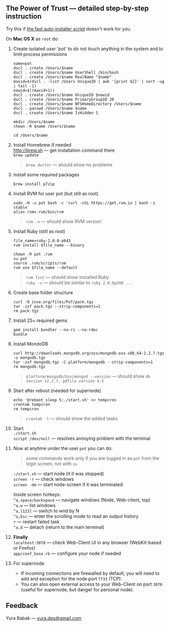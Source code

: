 ## The Power of Trust — detailed step-by-step instruction
Try this if [the fast auto-installer script](README.md) doesn't work for you.


On **Mac OS X** as `root` do:

1. Create isolated user 'pot' to do not touch anything in the system and to limit process permissions  
	```
	name=pot
	dscl . create /Users/$name
	dscl . create /Users/$name UserShell /bin/bash
	dscl . create /Users/$name RealName "$name"
	maxid=$(dscl . -list /Users UniqueID | awk '{print $2}' | sort -ug | tail -1)
	newid=$((maxid+1))
	dscl . create /Users/$name UniqueID $newid
	dscl . create /Users/$name PrimaryGroupID 20
	dscl . create /Users/$name NFSHomeDirectory /Users/$name
	dscl . passwd /Users/$name $name
	dscl . create /Users/$name IsHidden 1
	
	mkdir /Users/$name
	chown -R $name /Users/$name
	
	cd /Users/$name
	```

1. Install Homebrew if needed  
	<http://brew.sh> — get installation command there  
	`brew update`  
	>`brew doctor` — should show no problems

1. Install some required packages
	```
	brew install p7zip
	```

1. Install RVM for user pot (but still as root)
	```
	sudo -H -u pot bash -c 'curl -sSL https://get.rvm.io | bash -s stable'
	alias rvm=.rvm/bin/rvm
	```
	>`rvm -v` — should show RVM version  

1. Install Ruby (still as root)  
	```
	file_name=ruby-2.0.0-p643
	rvm install $file_name --binary
	``` 
	``` 
	chown -R pot .rvm
	su pot
	source .rvm/scripts/rvm
	rvm use $file_name --default
	```
	
	>`rvm list` — should show installed Ruby  
	`ruby -v` — should be similar to `ruby 2.0.0p598 ...`  

1. Create base folder structure
	```
	curl -O inve.org/files/PoT/pack.tgz
	tar -zxf pack.tgz --strip-components=1
	rm pack.tgz
	```

1. Install 25+ required gems  
	```
	gem install bundler --no-ri --no-rdoc
	bundle
	```

1. Install MondoDB
	```
	curl http://downloads.mongodb.org/osx/mongodb-osx-x86_64-2.2.7.tgz -o mongodb.tgz
	tar -zxf mongodb.tgz -C platform/mongodb --strip-components=1
	rm mongodb.tgz
	```
	>`platform/mongodb/bin/mongod --version` — should show `db version v2.2.7, pdfile version 4.5`

1. Start after reboot (needed for supernode)
	```
	echo '@reboot sleep 5;./start.sh' >> tempcron
	crontab tempcron
	rm tempcron
	```
	>`crontab -l` — should show the added tasks

1. Start  
	`./start.sh`  
	`script /dev/null` — resolves annoying problem with the terminal

1. Now at anytime under the user `pot` you can do:  
	>some commands work only if you are logged in as `pot` from the login screen, not with `su`
	
	`~/start.sh`  — start node (it it was stopped)  
	`screen -r`   — check windows  
	`screen -dm`  — start node-screen if it was terminated  

	Inside screen hotkeys:  
	`^a,space/backspace`  — navigate windows (Node, Web-client, top)  
	`^a,w`                — list windows  
	`^a,[123]`            — switch to wnd by N  
	`^a,Esc`              — enter the scrolling mode to read an output history  
	`r`                   — restart failed task  
	`^a,d`                — detach (return to the main terminal)

1. **Finally**  
	`localhost:3070`   — check Web-Client UI in any browser (WebKit-based or Firefox)  
	`app/conf_base.rb` — configure your node if needed  
	
1. For supernode  
	* If incoming connections are firewalled by default, you will need to add and exception for the node port `7733` (TCP).  
	* You can also open external access to your Web-Client on port `3070` (useful for supernode, but danger for personal node).


## Feedback
Yura Babak — yura.des@gmail.com